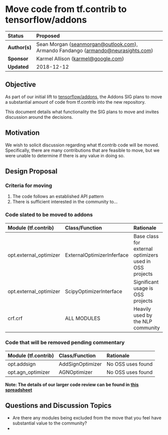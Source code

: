 # Move code from tf.contrib to tensorflow/addons

| Status        | Proposed       |
:-------------- |:---------------------------------------------------- |
| **Author(s)** | Sean Morgan (seanmorgan@outlook.com), Armando Fandango (armando@neurasights.com) |
| **Sponsor**   | Karmel Allison (karmel@google.com)                 |
| **Updated**   | 2018-12-12                                           |

## Objective

As part of our initial lift to [tensorflow/addons](https://github.com/tensorflow/addons),
the Addons SIG plans to move a substantial amount of code from tf.contrib
into the new repository.

This document details what functionality the SIG plans to move and invites
discussion around the decisions.


## Motivation

We wish to solicit discussion regarding what tf.contrib code will be moved.
Specifically, there are many contributions that are feasible to move,
but we were unable to determine if there is any value in doing so.

## Design Proposal

### Criteria for moving
1) The code follows an established API pattern
1) There is sufficient interested in the community to...


### Code slated to be moved to addons

| Module (tf.contrib)     | Class/Function   | Rationale                               |
|:----------------------- |:----------- |:------------------------------------ |
| opt.external_optimizer  | ExternalOptimizerInferface  | Base class for external optimizers used in OSS projects |
| opt.external_optimizer | ScipyOptimizerInterface      | Significant usage is OSS projects |
| crf.crf      | ALL MODULES   | Heavily used by the NLP community |


### Code that will be removed pending commentary

| Module (tf.contrib)     | Class/Function   | Rationale                               |
|:----------------------- |:----------- |:------------------------------------ |
| opt.addsign  | AddSignOptimizer  | No OSS uses found |
| opt.agn_optimizer | AGNOptimizer      | No OSS uses found |


**Note: The details of our larger code review can be found in [this spreadsheet](https://docs.google.com/spreadsheets/d/1hYJchHp1y1t2U6htq5UXxMxWlGxxtOyyNHDF8_qhtQQ/edit#gid=185512613)**

## Questions and Discussion Topics

* Are there any modules being excluded from the move that you feel have substantial value to the community?
*